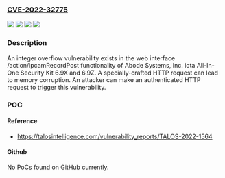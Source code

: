 ### [CVE-2022-32775](https://cve.mitre.org/cgi-bin/cvename.cgi?name=CVE-2022-32775)
![](https://img.shields.io/static/v1?label=Product&message=iota%20All-In-One%20Security%20Kit&color=blue)
![](https://img.shields.io/static/v1?label=Version&message=6.9X%20&color=brightgreen)
![](https://img.shields.io/static/v1?label=Version&message=6.9Z%20&color=brightgreen)
![](https://img.shields.io/static/v1?label=Vulnerability&message=CWE-190%3A%20Integer%20Overflow%20or%20Wraparound&color=brightgreen)

### Description

An integer overflow vulnerability exists in the web interface /action/ipcamRecordPost functionality of Abode Systems, Inc. iota All-In-One Security Kit 6.9X and 6.9Z. A specially-crafted HTTP request can lead to memory corruption. An attacker can make an authenticated HTTP request to trigger this vulnerability.

### POC

#### Reference
- https://talosintelligence.com/vulnerability_reports/TALOS-2022-1564

#### Github
No PoCs found on GitHub currently.

